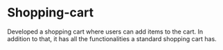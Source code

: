 # Shopping-cart
Developed a shopping cart where users can add items to the cart. In addition to that, it has all the functionalities a standard shopping cart has.

